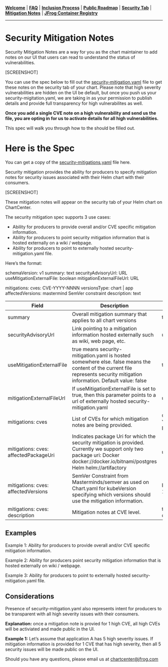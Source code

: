 [__Welcome__](index.md) | [__FAQ__](faq.md) | [__Inclusion Process__](inclusion.md) | [__Public Roadmap__](roadmap.md) | [__Security Tab__](security.md) | [__Mitigation Notes__](securitymitigationspec.md) | [__JFrog Container Registry__](jfrog-cr.md)

------

# Security Mitigation Notes

Security Mitigation Notes are a way for you as the chart maintainer to add notes on our UI that users can read to understand the status of vulnerabilities. 

[SCREENSHOT]

You can use the spec below to fill out the [security-mitigation.yaml](https://github.com/jfrog/chartcenter/blob/master/docs/security-mitigation.yaml) file to get these notes on the security tab of your chart. Please note that high severity vulnerabilities are hidden on the UI be default, but once you push us your security-migitation.yaml, we are taking in as your permission to publish details and provide full transparency for high vulnerabilites as well. 

**Once you add a single CVE note on a high vulnerability and send us the file, you are opting in for us to activate details for all high vulnerabilities.**

This spec will walk you through how to the  should be filled out.

# Here is the Spec

You can get a copy of the [security-mitigations.yaml](https://github.com/jfrog/chartcenter/blob/master/docs/security-mitigation.yaml) file here.

Security mitigation provides the ability for producers to specify mitigation notes for security issues associated with their Helm chart with their consumers.

[SCREENSHOT]

These mitigation notes will appear on the security tab of your Helm chart on ChartCenter.

The security mitigation spec supports 3 use cases:
* Ability for producers to provide overall and/or CVE specific mitigation information. 
* Ability for producers to point security mitigation information that is hosted externally on a wiki / webpage.
* Ability for producers to point to externally hosted security-mitigation.yaml file.

Here’s the format:

schemaVersion: v1
summary: text
securityAdvisoryUrl: URL
useMitigationExternalFile: boolean
mitigationExternalFileUrl: URL

mitigations:
cves: 
  CVE-YYYY-NNNN
  versionsType: chart | app
  affectedVersions: mastermind SemVer constraint
  description: text

| Field  | Description | Type |
| ------------- | ------------- | ---- |
| summary  | Overall mitigation summary that applies to all chart versions  | text |
| securityAdvisoryUrl | Link pointing to a mitigation information hosted externally such as wiki, web page, etc. | url |
| useMitigationExternalFile | true means security-mitigation.yaml is hosted somewhere else. false means the content of the current file represents security mitigation information. Default value: false | true/false | 
| mitigationExternalFileUrl | If useMitigationExternalFile is set to true, then this parameter points to a url of externally hosted security-mitigation.yaml | url | 
| mitigations: cves | List of CVEs for which mitigation notes are being provided. | CVE-YYYY-NNNN | 
| mitigations: cves: affectedPackageUri | Indicates package Uri for which the security mitigation is provided. Currently we support only two package uri: Docker docker://docker.io/bitnami/postgres Helm helm://artifactory | uri | 
| mitigations: cves: affectedVersions | SemVer Constraint from Masterminds/semver as used on Chart.yaml for kubeVersion specifying which versions should use the mitigation information. | Example: > 1.2.x || < 2.5.8 | 
| mitigations: cves: description | Mitigation notes at CVE level. | text description | 

## Examples
Example 1: Ability for producers to provide overall and/or CVE specific mitigation information. 

Example 2: Ability for producers point security mitigation information that is hosted externally on wiki / webpage.

Example 3: Ability for producers to point to externally hosted security-mitigation.yaml file.

## Considerations

Presence of security-mitigation.yaml also represents intent for producers to be transparent with all high severity issues with their consumers. 

**Explanation:** once a mitigation note is provied for 1 high CVE, all high CVEs will be activiated and made public in the UI. 

**Example 1:** Let’s assume that application A has 5 high severity issues. If mitigation information is provided for 1 CVE that has high severity, then all 5 security issues will be made public on the UI.

Should you have any questions, please email us at [chartcenter@jfrog.com](mailto:chartcenter@jfrog.com)


